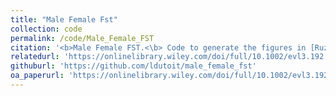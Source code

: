 ```yaml
---
title: "Male Female Fst"
collection: code
permalink: /code/Male_Female_FST
citation: '<b>Male Female FST.<\b> Code to generate the figures in [Ruzicka et al. 2020, *Evolution Letters*](https://onlinelibrary.wiley.com/doi/full/10.1002/evl3.192). This repositiory contains useful code for generating male-female F<sub>ST</sub></b> from allele frequencies and it's expected distribution'
relatedurl: 'https://onlinelibrary.wiley.com/doi/full/10.1002/evl3.192'
githuburl: 'https://github.com/ldutoit/male_female_fst'
oa_paperurl: 'https://onlinelibrary.wiley.com/doi/full/10.1002/evl3.192/'
---
```

